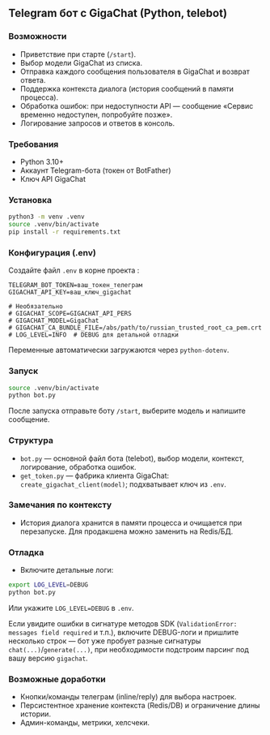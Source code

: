 ## Telegram бот с GigaChat (Python, telebot)

### Возможности
- Приветствие при старте (`/start`).
- Выбор модели GigaChat из списка.
- Отправка каждого сообщения пользователя в GigaChat и возврат ответа.
- Поддержка контекста диалога (история сообщений в памяти процесса).
- Обработка ошибок: при недоступности API — сообщение «Сервис временно недоступен, попробуйте позже».
- Логирование запросов и ответов в консоль.

### Требования
- Python 3.10+
- Аккаунт Telegram-бота (токен от BotFather)
- Ключ API GigaChat

### Установка
```bash
python3 -m venv .venv
source .venv/bin/activate
pip install -r requirements.txt
```

### Конфигурация (.env)
Создайте файл `.env` в корне проекта :
```env
TELEGRAM_BOT_TOKEN=ваш_токен_телеграм
GIGACHAT_API_KEY=ваш_ключ_gigachat

# Необязательно
# GIGACHAT_SCOPE=GIGACHAT_API_PERS
# GIGACHAT_MODEL=GigaChat
# GIGACHAT_CA_BUNDLE_FILE=/abs/path/to/russian_trusted_root_ca_pem.crt
# LOG_LEVEL=INFO  # DEBUG для детальной отладки
```

Переменные автоматически загружаются через `python-dotenv`.

### Запуск
```bash
source .venv/bin/activate
python bot.py
```

После запуска отправьте боту `/start`, выберите модель и напишите сообщение.

### Структура
- `bot.py` — основной файл бота (telebot), выбор модели, контекст, логирование, обработка ошибок.
- `get_token.py` — фабрика клиента GigaChat: `create_gigachat_client(model)`; подхватывает ключ из `.env`.

### Замечания по контексту
- История диалога хранится в памяти процесса и очищается при перезапуске. Для продакшена можно заменить на Redis/БД.

### Отладка
- Включите детальные логи:
```bash
export LOG_LEVEL=DEBUG
python bot.py
```

Или укажите `LOG_LEVEL=DEBUG` в `.env`.

Если увидите ошибки в сигнатуре методов SDK (`ValidationError: messages field required` и т.п.), включите DEBUG-логи и пришлите несколько строк — бот уже пробует разные сигнатуры `chat(...)`/`generate(...)`, при необходимости подстроим парсинг под вашу версию `gigachat`.

### Возможные доработки
- Кнопки/команды телеграм (inline/reply) для выбора настроек.
- Персистентное хранение контекста (Redis/DB) и ограничение длины истории.
- Админ-команды, метрики, хелсчеки.


